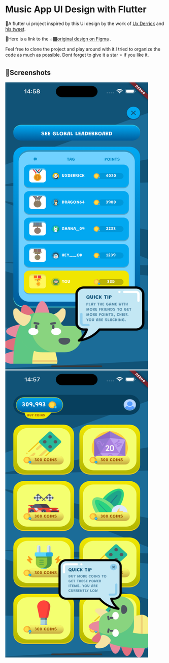 # Music App UI Design with Flutter

🎨A flutter ui project inspired by this Ui design by the work of [Ux Derrick](https://uxderrick.com) and [his tweet](https://twitter.com/uxderrick/status/1745841051825258846?t=Be-v9nbm0F0VzR--WZUdKg&s=19).

🔗Here is a link to the 👉🏾[original design on Figma](https://www.figma.com/file/ruWy8lRd6GRi7i5ayPgv0R/Game-UI-design-Challenge?type=design&node-id=0%3A1&mode=dev) .


Feel free to clone the project and play around with it.I tried to organize the code as much as possible.
Dont forget to give it a star ⭐️ if you like it.

## 📸Screenshots
<img width="450" height="900" src="https://github.com/Strange-Philip/game_ui/blob/main/assets/screenshot1.png">
<img width="450" height="900" src="https://github.com/Strange-Philip/game_ui/blob/main/assets/screenshot2.png">

